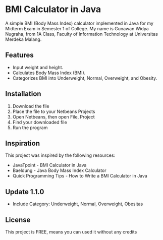 # BMI Calculator in Java

A simple BMI (Body Mass Index) calculator implemented in Java for my Midterm Exam in Semester 1 of College. My name is Gunawan Widya Nugraha, from 1A Class, Faculty of Information Technology at Universitas Merdeka Malang.

## Features

- Input weight and height.
- Calculates Body Mass Index (BMI).
- Categorizes BMI into Underweight, Normal, Overweight, and Obesity.

## Installation

1. Download the file
2. Place the file to your Netbeans Projects
3. Open Netbeans, then open File, Project
4. Find your downloaded file
5. Run the program

## Inspiration
This project was inspired by the following resources:

* JavaTpoint - BMI Calculator in Java
* Baeldung - Java Body Mass Index Calculator
* Quick Programming Tips - How to Write a BMI Calculator in Java

## Update 1.1.0

* Include Category: Underweight, Normal, Overweight, Obesitas

## License
This project is FREE, means you can used it without any credits
